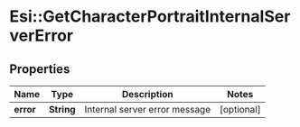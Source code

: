 # Esi::GetCharacterPortraitInternalServerError

## Properties
Name | Type | Description | Notes
------------ | ------------- | ------------- | -------------
**error** | **String** | Internal server error message | [optional] 



